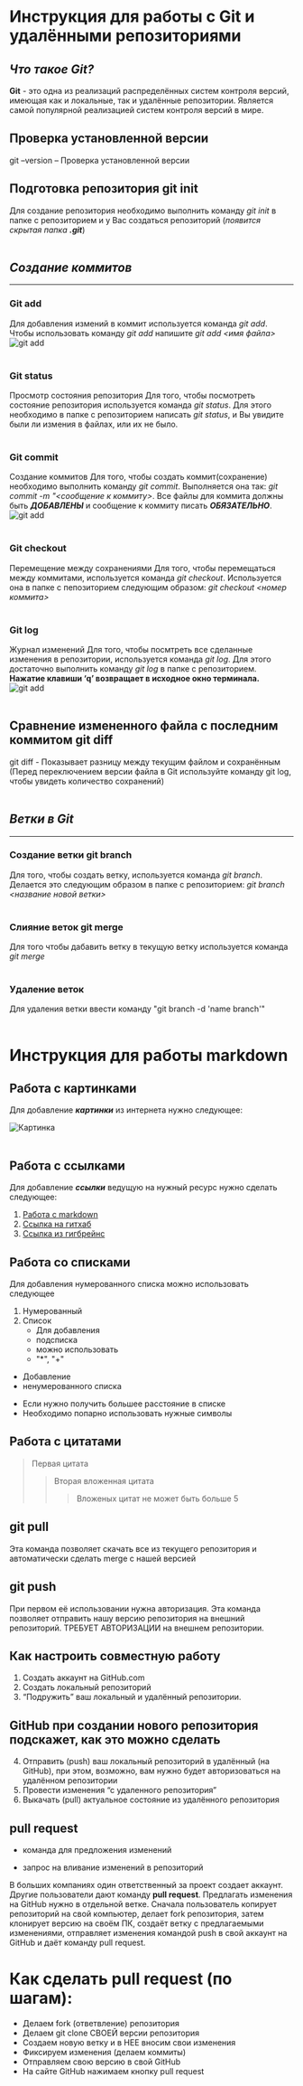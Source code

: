 # Инструкция для работы с Git и удалёнными репозиториями

## _*Что такое Git?*_
__Git__ - это одна из реализаций распределённых систем контроля версий, имеющая как и локальные, так и удалённые репозитории. Является самой популярной реализацией систем контроля версий в мире.

## Проверка установленной версии
git –version – Проверка установленной версии



## Подготовка репозитория git init
Для создание репозитория необходимо выполнить команду *git init*  в папке с репозиторием и у Вас создаться репозиторий (*появится скрытая папка __.git__*)
<br/><br/>
## _Создание коммитов_
------------------------
### Git add
Для добавления измений в коммит используется команда *git add*. Чтобы использовать команду *git add* напишите *git add <имя файла>*
<br/>![git add](git%20add.jpg)
<br/><br/>
### Git status
Просмотр состояния репозитория
Для того, чтобы посмотреть состояние репозитория используется команда *git status*. Для этого необходимо в папке с репозиторием написать *git status*, и Вы увидите были ли измения в файлах, или их не было.
<br/><br/>
### Git commit
Создание коммитов
Для того, чтобы создать коммит(сохранение) необходимо выполнить команду *git commit*. Выполняется она так: *git commit -m "<сообщение к коммиту>*. Все файлы для коммита должны быть ***ДОБАВЛЕНЫ*** и сообщение к коммиту писать ***ОБЯЗАТЕЛЬНО***.
<br/>![git add](git%20commit.jpg)
<br/><br/>
### Git checkout
Перемещение между сохранениями
Для того, чтобы перемещаться между коммитами, используется команда *git checkout*. Используется она в папке с пепозиторием следующим образом: *git checkout <номер коммита>*
<br/><br/>
### Git log
Журнал изменений
Для того, чтобы посмтреть все сделанные изменения в репозитории, используется команда *git log*. Для этого достаточно выполнить команду *git log* в папке с репозиторием. 
<br/> **Нажатие клавиши ‘q’ возвращает в исходное окно терминала.**
<br/>![git add](git%20log.jpg)
<br/><br/>

## Сравнение измененного файла с последним коммитом git diff
git diff - Показывает разницу между текущим файлом и сохранённым (Перед переключением версии файла в Git используйте команду git log, чтобы увидеть количество сохранений)
<br/><br/>
## _Ветки в Git_
---------------

### Создание ветки git branch

Для того, чтобы создать ветку, используется команда *git branch*. Делается это следующим образом в папке с репозиторием: *git branch <название новой ветки>*
<br/><br/>
### Слияние веток git merge

Для того чтобы дабавить ветку в текущую ветку используется команда *git merge <name branch>*
<br/><br/>

### Удаление веток
Для удаления ветки ввести команду "git branch -d 'name branch'"
<br/><br/>

# Инструкция для работы markdown

## Работа с картинками
Для добавление __*картинки*__ из интернета нужно следующее:

![Картинка](https://s1.1zoom.ru/big3/984/Canada_Parks_Lake_Mountains_Forests_Scenery_Rocky_567540_3840x2400.jpg)
<br/><br/>
## Работа с ссылками
Для добавление __*ссылки*__ ведущую на нужный ресурс нужно сделать следующее:

1. [Работа с markdown](https://github.com/linarMinachev/Markdown)
2. [Ссылка на гитхаб](https://gist.github.com/Jekins/2bf2d0638163f1294637#Blockquotes)
3. [Ссылка из гигбрейнс](https://learn.microsoft.com/ru-ru/contribute/markdown-reference)

## Работа со списками
Для добавления нумерованного списка можно использовать следующее
1. Нумерованный
2. Список
    * Для добавления 
    + подсписка
    * можно использовать
    * "*", "+" 

* Добавление
* ненумерованного списка
+ Если нужно получить большее расстояние в списке
+ Необходимо попарно использовать нужные символы

## Работа с цитатами

> Первая цитата
>> Вторая вложенная цитата
>>> Вложеных цитат не может быть больше 5

## git pull
Эта команда позволяет скачать все из текущего репозитория и автоматически сделать merge с нашей версией

## git push
При первом её использовании нужна авторизация.
Эта команда позволяет отправить нашу версию репозитория на внешний репозиторий. ТРЕБУЕТ АВТОРИЗАЦИИ на внешнем репозитории.

## Как настроить совместную работу

1. Создать аккаунт на GitHub.com
2. Создать локальный репозиторий
3. “Подружить” ваш локальный и удалённый репозитории. 
    
## GitHub при создании нового репозитория подскажет, как это можно сделать
    
4. Отправить (push) ваш локальный репозиторий в удалённый (на GitHub), при этом, возможно, вам нужно будет авторизоваться на удалённом репозитории
5. Провести изменения “с удаленного репозитория”
6. Выкачать (pull) актуальное состояние из удалённого репозитория

## pull request

- команда для предложения изменений 

- запрос на вливание изменений в репозиторий

В больших компаниях один ответственный за проект создает аккаунт. Другие пользователи дают команду **pull request**. Предлагать изменения на GitHub нужно в отдельной ветке. 
Сначала пользователь копирует репозиторий на свой компьютер, делает fork репозитория, затем клонирует версию на своём ПК, создаёт ветку с предлагаемыми изменениями, отправляет изменения командой push в свой аккаунт на GitHub и даёт команду pull request.
   
   
   
   
   
# Как сделать pull request (по шагам):

- Делаем fork (ответвление) репозитория
- Делаем git clone СВОЕЙ версии репозитория
- Создаем новую ветку и в НЕЕ вносим свои изменения
- Фиксируем изменения (делаем коммиты)
- Отправляем свою версию в свой GitHub
- На сайте GitHub нажимаем кнопку pull request
